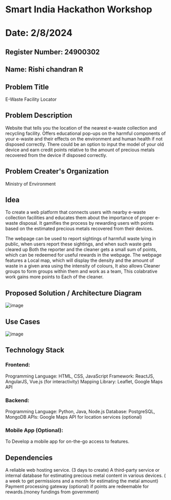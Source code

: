 # Smart India Hackathon Workshop

# Date: 2/8/2024

## Register Number: 24900302

## Name: Rishi chandran R

## Problem Title
E-Waste Facility Locator
## Problem Description
Website that tells you the location of the nearest e-waste collection and recycling facility. Offers educational pop-ups on the harmful components of your e-waste and their effects on the environment and human health if not disposed correctly. There could be an option to input the model of your old device and earn credit points relative to the amount of precious metals recovered from the device if disposed correctly.
## Problem Creater's Organization
Ministry of Environment

## Idea

To create a web platform that connects users with nearby e-waste collection facilities and educates them about the importance of proper e-waste disposal. It gamifies the process by rewarding users with points based on the estimated precious metals recovered from their devices.

The webpage can be used to report sightings of harmfull waste lying in public, when users report these sightings, and when such waste gets cleared up Both the reporter and the cleaner gets a small sum of points, which can be redeemed for useful rewards in the webpage. The webpage features a Local map, which will display the density and the amount of waste in a given area using the intensity of colours, It also allows Cleaner groups to form groups within them and work as a team, This colabrative work gains more points to Each of the cleaner.

## Proposed Solution / Architecture Diagram

![image](https://github.com/user-attachments/assets/56f01a90-4ae6-486f-8db1-4c5014419a28)



## Use Cases

![image](https://github.com/user-attachments/assets/0984dac7-2111-4cab-b781-f7e51c437567)



## Technology Stack

### Frontend:
Programming Language: HTML, CSS, JavaScript Framework: ReactJS, AngularJS, Vue.js (for interactivity) Mapping Library: Leaflet, Google Maps API

### Backend:
Programming Language: Python, Java, Node.js Database: PostgreSQL, MongoDB APIs: Google Maps API for location services (optional)

### Mobile App (Optional):
To Develop a mobile app for on-the-go access to features.

## Dependencies

A reliable web hosting service. (3 days to create)
A third-party service or internal database for estimating precious metal content in various devices. ( a week to get permissions and a month for estimating the metal amount)
Payment processing gateway (optional) if points are redeemable for rewards.(money fundings from government)

